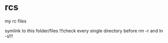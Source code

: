 # rcs
my rc files

symlink to this folder/files
!!!check every single directory before rm -r and ln -s!!!
